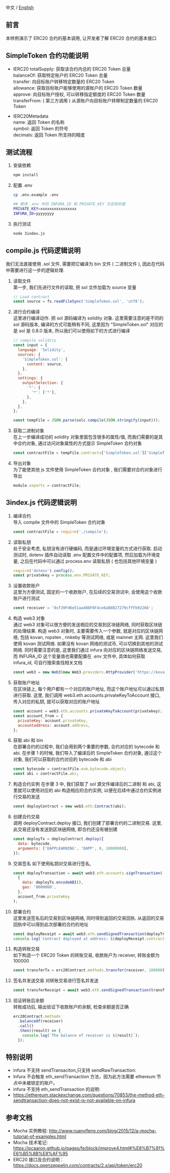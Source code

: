 中文 / [English](./README.md)

## 前言

本样例演示了 ERC20 合约的基本调用, 让开发者了解 ERC20 合约的基本接口

## SimpleToken 合约功能说明

- IERC20
  totalSupply: 获取该合约内总的 ERC20 Token 总量  
  balanceOf: 获取特定账户的 ERC20 Token 总量  
  transfer: 向目标账户转移特定数量的 ERC20 Token  
  allowance: 获取目标账户能够使用的源账户的 ERC20 Token 数量  
  approve: 向目标账户授权, 可以转移指定额度的 ERC20 Token 数量  
  transferFrom: ( 第三方调用 ) 从源账户向目标账户转移制定数量的 ERC20 Token

- IERC20Metadata  
  name: 返回 Token 的名称  
  symbol: 返回 Token 的符号  
  decimals: 返回 Token 所支持的精度

## 测试流程

1. 安装依赖

   ```sh
   npm install
   ```

2. 配置 .env

   ```sh
   cp .env.example .env

   ## 修改 .env 中的 INFURA_ID 和 PRIVATE_KEY 为实际的值
   PRIVATE_KEY=xxxxxxxxxxxxxxxx
   INFURA_ID=yyyyyyyy
   ```

3. 执行测试

   ```sh
   node 3index.js
   ```

## compile.js 代码逻辑说明

我们无法直接使用 .sol 文件, 需要把它编译为 bin 文件 ( 二进制文件 ), 因此在代码中需要进行这一步的逻辑处理.

1. 读取文件  
   第一步, 我们先进行文件的读取, 把 sol 文件加载为 source 变量

   ```js
   // Load contract
   const source = fs.readFileSync('SimpleToken.sol', 'utf8');
   ```

2. 进行合约编译  
   这里进行编译动作. 把 sol 源码编译为 solidity 对象. 这里需要注意的是不同的 sol 源码版本, 编译的方式可能稍有不同, 这里因为 "SimpleToken.sol" 对应的是 sol 是 0.8.0 版本, 所以我们可以使用如下的方式进行编译

   ```js
   // compile solidity
   const input = {
     language: 'Solidity',
     sources: {
       'SimpleToken.sol': {
         content: source,
       },
     },
     settings: {
       outputSelection: {
         '*': {
           '*': ['*'],
         },
       },
     },
   };

   const tempFile = JSON.parse(solc.compile(JSON.stringify(input)));
   ```

3. 获取二进制对象  
   在上一步编译成功的 solidity 对象里面包含很多的属性/值, 而我们需要的是其中合约对象, 通过访问对象属性的方式提示 SimpleToken 合约对象

   ```js
   const contractFile = tempFile.contracts['SimpleToken.sol']['SimpleToken'];
   ```

4. 导出对象  
   为了能使其他 js 文件使用 SimpleToken 合约对象 , 我们需要对合约对象进行导出

   ```js
   module.exports = contractFile;
   ```

## 3index.js 代码逻辑说明

1. 编译合约  
   导入 compile 文件中的 SimpleToken 合约对象

   ```js
   const contractFile = require('./compile');
   ```

2. 读取私钥  
   处于安全考虑, 私钥没有进行硬编码, 而是通过环境变量的方式进行获取. 启动测试时, dotenv 插件自动读取 .env 配置文件中的配置项, 然后加载为环境变量, 之后在代码中可以通过 process.env 读取私钥 ( 也包括其他环境变量 )

   ```js
   require('dotenv').config();
   const privatekey = process.env.PRIVATE_KEY;
   ```

3. 设置收款账户  
   这里为方便测试, 固定的一个收款账户, 在后续的交易测试中, 会使用这个收款账户进行测试

   ```js
   const receiver = '0xf39Fd6e51aad88F6F4ce6aB8827279cffFb92266';
   ```

4. 构造 web3 对象  
   通过 web3 对象可以很方便的发送相应的交易到区块链网络, 同时获取区块链的处理结果.
   构造 web3 对象时, 主要需要传入一个参数, 就是对应的区块链网络, 包括 kovan, ropsten , rinkeby 等测试网络, 或是 mainnet 主网.
   这里我们使用 kovan 测试网络. 如果没有 kovan 网络的测试币, 可以切换到其他的测试网络.
   同时需要注意的是, 这里我们通过 infura 向对应的区块链网络发送交易, 而 INFURA_ID 这个变量值也需要配置在 .env 文件中, 具体如何获取 infura_id, 可自行搜索查找相关文档

   ```js
   const web3 = new Web3(new Web3.providers.HttpProvider('https://kovan.infura.io/v3/' + process.env.INFURA_ID));
   ```

5. 获取账户地址  
   在区块链上, 每个用户都有一个对应的账户地址, 而这个账户地址可以通过私钥进行获取. 这里, 我们调用 web3.eth.accounts.privateKeyToAccount 接口, 传入对应的私钥, 就可以获取对应的账户地址

   ```js
   const account = web3.eth.accounts.privateKeyToAccount(privatekey);
   const account_from = {
     privateKey: account.privateKey,
     accountaddress: account.address,
   };
   ```

6. 获取 abi 和 bin  
   在部署合约的过程中, 我们会用到两个重要的参数, 合约对应的 bytecode 和 abi. 在步骤 1 的时候, 我们导入了编译后的 SimpleToken 合约对象, 通过这个对象, 我们可以获取的合约对应的 bytecode 和 abi

   ```js
   const bytecode = contractFile.evm.bytecode.object;
   const abi = contractFile.abi;
   ```

7. 构造合约实例
   在步骤 3 中, 我们获取了 sol 源文件编译后的二进制 和 abi, 这里就可以使用对应的 abi 构造相应的合约实例, 以便在后续中通过合约实例进行交易的发送

   ```js
   const deployContract = new web3.eth.Contract(abi);
   ```

8. 创建合约交易  
   调用 deployContract.deploy 接口, 我们创建了部署合约的二进制交易. 这里, 此交易还没有发送到区块链网络, 即合约还没有被创建

   ```js
   const deployTx = deployContract.deploy({
     data: bytecode,
     arguments: ['DAPPLEARNING', 'DAPP', 0, 10000000],
   });
   ```

9. 交易签名
   如下使用私钥对交易进行签名,

   ```js
   const deployTransaction = await web3.eth.accounts.signTransaction(
     {
       data: deployTx.encodeABI(),
       gas: '8000000',
     },
     account_from.privateKey
   );
   ```

10. 部署合约  
    这里发送签名后的交易到区块链网络, 同时得到返回的交易回执. 从返回的交易回执中可以得到此次部署的合约的地址

    ```js
    const deployReceipt = await web3.eth.sendSignedTransaction(deployTransaction.rawTransaction);
    console.log(`Contract deployed at address: ${deployReceipt.contractAddress}`);
    ```

11. 构造转账交易  
    如下构造一个 ERC20 Token 的转账交易, 收款账户为 receiver, 转账金额为 100000

    ```js
    const transferTx = erc20Contract.methods.transfer(receiver, 100000).encodeABI();
    ```

12. 签名并发送交易
    对转账交易进行签名并发送

    ```js
    const transferReceipt = await web3.eth.sendSignedTransaction(transferTransaction.rawTransaction);
    ```

13. 验证转账后余额  
    转账成功后, 输出验证下收款账户的余额, 检查余额是否正确

    ```js
    erc20Contract.methods
      .balanceOf(receiver)
      .call()
      .then((result) => {
        console.log(`The balance of receiver is ${result}`);
      });
    ```

## 特别说明

- infura 不支持 sendTransaciton,只支持 sendRawTransaction:
- Infura 不会触发 eth_sendTransaction 方法，因为此方法需要 ethereum 节点中未被锁定的账户。
- infura 不支持 eth_sendTransaction 的说明:
- <https://ethereum.stackexchange.com/questions/70853/the-method-eth-sendtransaction-does-not-exist-is-not-available-on-infura>

## 参考文档

- Mocha 实例教程: http://www.ruanyifeng.com/blog/2015/12/a-mocha-tutorial-of-examples.html
- Mocha 技术笔记: https://pcaaron.github.io/pages/fe/block/improve4.html#%E8%B7%91%E6%B5%8B%E8%AF%95
- ERC20 接口及合约说明：https://docs.openzeppelin.com/contracts/2.x/api/token/erc20

